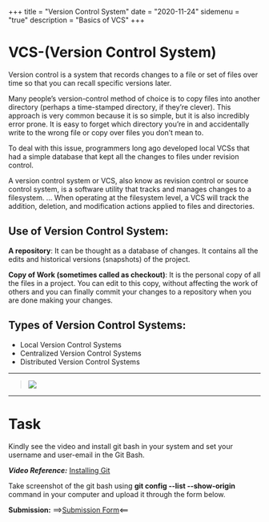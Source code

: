 +++
title = "Version Control System"
date = "2020-11-24"
sidemenu = "true"
description = "Basics of VCS"
+++
# VCS-(Version Control System)
Version control is a system that records changes to a file or set of files over time so that you can recall specific versions later.  

Many people’s version-control method of choice is to copy files into another directory (perhaps a time-stamped directory, if they’re clever). This approach is very common because it is so simple, but it is also incredibly error prone. It is easy to forget which directory you’re in and accidentally write to the wrong file or copy over files you don’t mean to.

To deal with this issue, programmers long ago developed local VCSs that had a simple database that kept all the changes to files under revision control.  

A version control system or VCS, also know as revision control or source control system, is a software utility that tracks and manages changes to a filesystem. ... When operating at the filesystem level, a VCS will track the addition, deletion, and modification actions applied to files and directories.  

## Use of Version Control System:

**A repository**: It can be thought as a database of changes. It contains all the edits and historical versions (snapshots) of the project.  
<!-- Horizontal Rule -->
**Copy of Work (sometimes called as checkout)**: It is the personal copy of all the files in a project. You can edit to this copy, without affecting the work of others and you can finally commit your changes to a repository when you are done making your changes.
<!-- Horizontal Rule -->
## Types of Version Control Systems:

* Local Version Control Systems
* Centralized Version Control Systems
* Distributed Version Control Systems  
---
<!-- Horizontal Rule -->
> ![](/post/download.png)
------
# Task

Kindly see the video and install git bash in your system and set your username and user-email in the Git Bash. 

***Video Reference:*** [Installing Git](https://www.youtube.com/watch?v=YXXp_ht4pwQ&list=PLB5jA40tNf3v1wdyYfxQXgdjPgQvP7Xzg&index=6)  

Take screenshot of the git bash using **git config -****-list -****-show-origin** command in your computer and upload it through the form below.

**Submission:** ==>[Submission Form](https://docs.google.com/forms/d/e/1FAIpQLSe2eYu36YJnc-P2nHaXZrMGONMxN28pIDehuIbfL9Bz8KA1yA/viewform?usp=sf_link)<==

